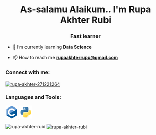 <h1 align="center">As-salamu Alaikum.. I'm Rupa Akhter Rubi</h1>
<h3 align="center">Fast learner</h3>

- 🌱 I’m currently learning **Data Science**

- 📫 How to reach me **rupaakhterrupu@gmail.com**

<h3 align="left">Connect with me:</h3>
<p align="left">
<a href="https://linkedin.com/in/rupa-akhter-271221264" target="blank"><img align="center" src="https://raw.githubusercontent.com/rahuldkjain/github-profile-readme-generator/master/src/images/icons/Social/linked-in-alt.svg" alt="rupa-akhter-271221264" height="30" width="40" /></a>
</p>

<h3 align="left">Languages and Tools:</h3>
<p align="left"> <a href="https://www.cprogramming.com/" target="_blank" rel="noreferrer"> <img src="https://raw.githubusercontent.com/devicons/devicon/master/icons/c/c-original.svg" alt="c" width="40" height="40"/> </a> <a href="https://www.python.org" target="_blank" rel="noreferrer"> <img src="https://raw.githubusercontent.com/devicons/devicon/master/icons/python/python-original.svg" alt="python" width="40" height="40"/> </a> </p>

<p><img align="left" src="https://github-readme-stats.vercel.app/api/top-langs?username=rupa-akhter-rubi&show_icons=true&locale=en&layout=compact" alt="rupa-akhter-rubi" /></p>

<p>&nbsp;<img align="center" src="https://github-readme-stats.vercel.app/api?username=rupa-akhter-rubi&show_icons=true&locale=en" alt="rupa-akhter-rubi" /></p>
